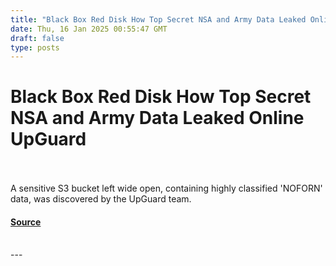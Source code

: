 ```yaml
---
title: "Black Box Red Disk How Top Secret NSA and Army Data Leaked Online UpGuard"
date: Thu, 16 Jan 2025 00:55:47 GMT
draft: false
type: posts
---
```

# Black Box Red Disk How Top Secret NSA and Army Data Leaked Online UpGuard

<br/>

<br/>
A sensitive S3 bucket left wide open, containing highly classified 'NOFORN' data, was discovered by the UpGuard team.

#### [Source](https://www.upguard.com/breaches/cloud-leak-inscom)

<br/>
---
